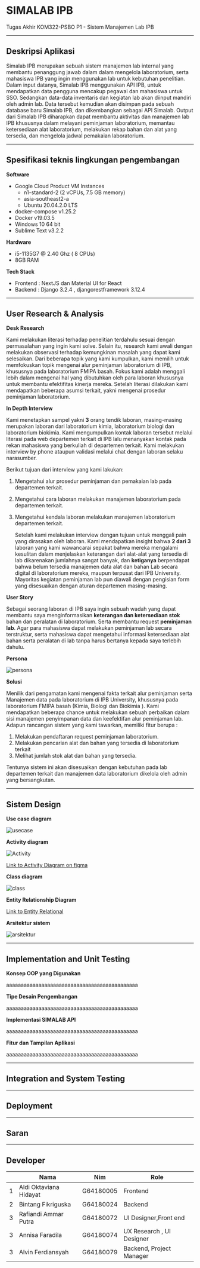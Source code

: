 # SIMALAB IPB
Tugas Akhir KOM322-PSBO P1 - Sistem Manajemen Lab IPB

---

## Deskripsi Aplikasi
Simalab IPB merupakan sebuah sistem manajemen lab internal yang membantu penanggung jawab dalam dalam mengelola laboratorium, serta mahasiswa IPB yang ingin menggunakan lab untuk kebutuhan penelitian. Dalam input datanya, Simalab IPB menggunakan API IPB, untuk mendapatkan data pengguna mencakup pegawai dan mahasiswa untuk SSO. Sedangkan data-data inventaris dan kegiatan lab akan diinput mandiri oleh admin lab. Data tersebut kemudian akan disimpan pada sebuah database baru Simalab IPB, dan dikembangkan sebagai API Simalab.
Output dari Simalab IPB diharapkan dapat membantu aktivitas dan manajemen lab IPB khususnya dalam melayani peminjaman laboratorium, memantau ketersediaan alat laboratorium, melakukan rekap bahan dan alat yang tersedia, dan mengelola jadwal pemakaian laboratorium.

---

## Spesifikasi teknis lingkungan pengembangan

**Software**
- Google Cloud Product VM Instances
    - n1-standard-2 (2 vCPUs, 7.5 GB memory)
    - asia-southeast2-a 
    - Ubuntu 20.04.2.0 LTS
- docker-compose v1.25.2
- Docker v19.03.5
- Windows 10 64 bit
- Sublime Text v3.2.2    

**Hardware**
- i5-1135G7 @ 2.40 Ghz ( 8 CPUs)
- 8GB RAM




**Tech Stack**

- Frontend  : NextJS dan Material UI for React
- Backend   : Django 3.2.4 , djangorestframework 3.12.4

---

## User Research & Analysis

**Desk Research**

   Kami melakukan literasi terhadap penelitian terdahulu sesuai dengan permasalahan yang ingin kami solve. Selain itu, research kami awali dengan melakukan observasi terhadap kemungkinan masalah yang dapat kami selesaikan. Dari beberapa topik yang kami kumpulkan, kami memilih untuk memfokuskan topik mengenai alur peminjaman laboratorium di IPB, khususnya pada laboratorium FMIPA basah. 
Fokus kami adalah menggali lebih dalam mengenai hal yang dibutuhkan oleh para laboran khususnya untuk membantu efektifitas kinerja mereka. Setelah literasi dilakukan kami mendapatkan beberapa asumsi terkait, yakni mengenai prosedur peminjaman laboratorium.


**In Depth Interview**

   Kami menetapkan sampel yakni **3** orang tendik laboran, masing-masing merupakan laboran dari laboratorium kimia, laboratorium biologi dan laboratorium biokimia. Kami mengumpulkan kontak laboran tersebut melalui literasi pada web departemen terkait di IPB lalu menanyakan kontak pada rekan mahasiswa yang berkuliah di departemen terkait. Kami melakukan interview by phone ataupun validasi melalui chat dengan laboran selaku narasumber.

Berikut tujuan dari interview yang kami lakukan:
1. Mengetahui alur prosedur peminjaman dan pemakaian lab pada departemen terkait.
2. Mengetahui cara laboran melakukan manajemen laboratorium pada departemen terkait.
3. Mengetahui kendala laboran melakukan manajemen laboratorium departemen terkait.

    Setelah kami melakukan interview dengan tujuan untuk menggali pain yang dirasakan oleh laboran. Kami mendapatkan insight bahwa **2 dari 3** laboran yang kami wawancarai sepakat bahwa mereka mengalami kesulitan dalam menjelaskan keterangan dari alat-alat yang tersedia di lab dikarenakan jumlahnya sangat banyak, dan **ketiganya** berpendapat bahwa belum tersedia manajemen data alat dan bahan Lab secara digital di laboratorium mereka, maupun terpusat dari IPB University.  Mayoritas kegiatan peminjaman lab pun diawali dengan pengisian form yang disesuaikan dengan aturan departemen masing-masing.


**User Story**

   Sebagai seorang laboran di IPB saya ingin sebuah wadah yang dapat membantu saya menginformasikan **keterangan dan ketersediaan stok** bahan dan peralatan di laboratorium. Serta membantu request **peminjaman lab**. Agar para mahasiswa dapat melakukan peminjaman lab secara terstruktur, serta mahasiswa dapat mengetahui informasi ketersediaan alat bahan serta peralatan di lab tanpa harus bertanya kepada saya terlebih dahulu.


**Persona**

![persona](lampiran/persona.png)

**Solusi**

   Menilik dari pengamatan kami mengenai fakta terkait alur peminjaman serta Manajemen data pada laboratorium di IPB University, khususnya pada laboratorium FMIPA basah (Kimia, Biologi dan Biokimia ). Kami mendapatkan beberapa chance untuk melakukan sebuah perbaikan dalam sisi manajemen penyimpanan data dan keefektifan alur peminjaman lab. Adapun rancangan sistem yang kami tawarkan, memiliki fitur berupa :
1. Melakukan pendaftaran request peminjaman laboratorium.
2. Melakukan pencarian alat dan bahan yang tersedia di laboratorium terkait
3. Melihat jumlah stok alat dan bahan yang tersedia.

Tentunya sistem ini akan disesuaikan dengan kebutuhan pada lab departemen terkait dan manajemen data laboratorium dikelola oleh admin yang bersangkutan.


---

## Sistem Design
 **Use case diagram**

 ![usecase](lampiran/usecase.png)

 **Activity diagram**

  ![Activity](lampiran/Activity_Diagrams.png)

[Link to Activity Diagram on figma](https://www.figma.com/file/a7teoauijvA6np4MsRLbMR/PSBO-Kelompok-5?node-id=5%3A12)

 **Class diagram**

 ![class](lampiran/class.png)

 **Entity Relationship Diagram**

[Link to Entity Relational](ipb.link/psbo-entity-kel5)

 **Arsitektur sistem**

 ![arsitektur](lampiran/arsitektur.png)

---

## Implementation and Unit Testing


**Konsep OOP yang Digunakan**

   aaaaaaaaaaaaaaaaaaaaaaaaaaaaaaaaaaaaaaaaaaaaa

**Tipe Desain Pengembangan**

   aaaaaaaaaaaaaaaaaaaaaaaaaaaaaaaaaaaaaaaaaaaaa

**Implementasi SIMALAB API**

   aaaaaaaaaaaaaaaaaaaaaaaaaaaaaaaaaaaaaaaaaaaaa

**Fitur dan Tampilan Aplikasi**

   aaaaaaaaaaaaaaaaaaaaaaaaaaaaaaaaaaaaaaaaaaaaa

---

## Integration and System Testing


---


## Deployment

---

## Saran

---

## Developer
<table>
    <thead>
        <tr>
            <th></th>
            <th>Nama</th>
            <th>Nim</th>
            <th>Role</th>
        </tr>
    </thead>
    <tbody>
        <tr>
            <td>1</td>
            <td>Aldi Oktaviana Hidayat</td>
            <td>G64180005</td>
            <td>Frontend</td>
        </tr>
        <tr>
            <td>2</td>
            <td>Bintang Fikriguska</td>
            <td>G64180024</td>
            <td>Backend</td>
        </tr>
        <tr>
            <td>3</td>
            <td>Rafiandi Ammar Putra</td>
            <td>G64180072</td>
            <td>UI Designer,Front end</td>
        </tr>
        <tr>
            <td>3</td>
            <td>Annisa Faradila</td>
            <td>G64180074</td>
            <td>UX Research , UI Designer</td>
        </tr>
        <tr>
            <td>3</td>
            <td>Alvin Ferdiansyah</td>
            <td>G64180079</td>
            <td>Backend, Project Manager</td>
        </tr>
    </tbody>
</table>
